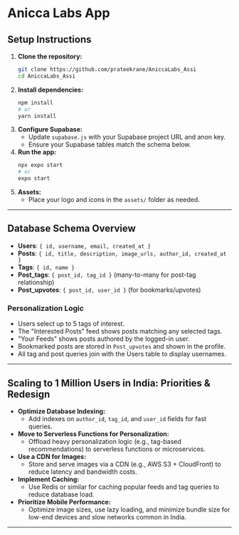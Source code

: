 # Anicca Labs App

## Setup Instructions

1. **Clone the repository:**
   ```bash
   git clone https://github.com/prateekrane/AniccaLabs_Assi
   cd AniccaLabs_Assi
   ```
2. **Install dependencies:**
   ```bash
   npm install
   # or
   yarn install
   ```
3. **Configure Supabase:**
   - Update `supabase.js` with your Supabase project URL and anon key.
   - Ensure your Supabase tables match the schema below.
4. **Run the app:**
   ```bash
   npx expo start
   # or
   expo start
   ```
5. **Assets:**
   - Place your logo and icons in the `assets/` folder as needed.

---

## Database Schema Overview

- **Users**: `{ id, username, email, created_at }`
- **Posts**: `{ id, title, description, image_urls, author_id, created_at }`
- **Tags**: `{ id, name }`
- **Post_tags**: `{ post_id, tag_id }` (many-to-many for post-tag relationship)
- **Post_upvotes**: `{ post_id, user_id }` (for bookmarks/upvotes)

### Personalization Logic
- Users select up to 5 tags of interest.
- The "Interested Posts" feed shows posts matching any selected tags.
- "Your Feeds" shows posts authored by the logged-in user.
- Bookmarked posts are stored in `Post_upvotes` and shown in the profile.
- All tag and post queries join with the Users table to display usernames.

---

## Scaling to 1 Million Users in India: Priorities & Redesign

- **Optimize Database Indexing:**
  - Add indexes on `author_id`, `tag_id`, and `user_id` fields for fast queries.
- **Move to Serverless Functions for Personalization:**
  - Offload heavy personalization logic (e.g., tag-based recommendations) to serverless functions or microservices.
- **Use a CDN for Images:**
  - Store and serve images via a CDN (e.g., AWS S3 + CloudFront) to reduce latency and bandwidth costs.
- **Implement Caching:**
  - Use Redis or similar for caching popular feeds and tag queries to reduce database load.
- **Prioritize Mobile Performance:**
  - Optimize image sizes, use lazy loading, and minimize bundle size for low-end devices and slow networks common in India.

---


